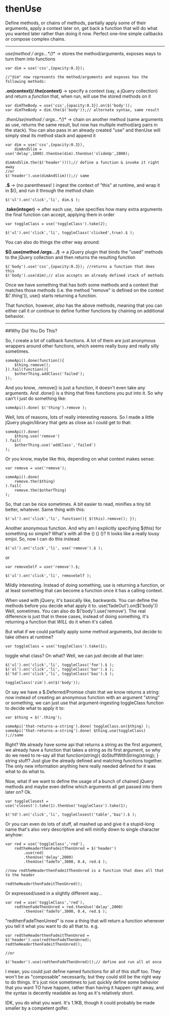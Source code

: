 # thenUse

Define methods, or chains of methods, partially apply some of their arguments, apply a context later on, get back a function that will do what you wanted later rather than doing it now.  Perfect one-line simple callbacks or compose complex chains.

---

**use(method /* args...*/)** -> stores the method/arguments, exposes ways to turn them into functions

```
var dim = use('css',{opacity:0.3});

//"dim" now represents the method/arguments and exposes has the following methods:
```


**.on(context)/.the(context)** -> specify a context (say, a jQuery collection) and return a _function_ that, when run, will use the stored methods on it

```
var dimTheBody = use('css',{opacity:0.3}).on($('body'));
var dimTheBody = dim.the($('body'));// alternate syntax, same result
```

**.thenUse(method /* args...*/)** -> chain on another method (same arguments as use, returns the same result, but now has multiple method/arg pairs in the stack). You can also pass in an already created "use" and thenUse will simply steal its method stack and append it

```
var dim = use('css',{opacity:0.3}),
    dimAndSlim = use('delay',1000).thenUse(dim).thenUse('slideUp',2000);

dimAndSlim.the($('header'))();// define a function & invoke it right away
//or
$('header').use(dimAndSlim)();// same

```

**.$** -> (no parentheses! ) ingest the context of "this" at runtime, and wrap it in $(), and run it through the method chain

```
$('ul').on('click','li', dim.$ );
```

**.take(integer)** -> after each use, .take specifies how many extra arguments the final function can accept, applying them in order

```
var toggleClass = use('toggleClass').take(2);

$('ul').on('click','li', toggleClass('clicked',true).$ );
```

You can also do things the other way around:

**$().use(method /*args...*/)** -> a jQuery plugin that binds the "used" methods to the jQuery collection and then returns the resulting function

```
$('body').use('css',{opacity:0.3}); //returns a function that does this
$('body').use(dim);// also accepts an already defined stack of methods
```


Once we have something that has both some methods and a context that matches those methods (i.e. the method "remove" is defined on the context $('.thing')), use() starts returning a function.

That function, however, _also_ has the above methods, meaning that you can either call it _or_ continue to define further functions by chaining on additional behavior.


-----

##Why Did You Do This?

So, I create a lot of callback functions. A lot of them are just anonymous wrappers around other functions, which seems really busy and really silly sometimes.

```
someApi().done(function(){
    $thing.remove();
}).fail(function(){
    $otherThing.addClass('failed');
});
```

And you know, .remove() is just a function, it doesn't even take any arguments.  And .done() is a thing that fires functions you put into it. So why can't I just do something like:

```
someApi().done( $('thing').remove );
```

Well, lots of reasons, lots of really interesting reasons. So I made a little jQuery plugin/library that gets as close as I could get to that:

```
someApi().done(
    $thing.use('remove')
).fail(
    $otherThing.use('addClass','failed')
);
```

Or you know, maybe like this, depending on what context makes sense:

```
var remove = use('remove');

someApi().done(
    remove.the($thing)
).fail(
    remove.the($otherThing)
);
```

So, that can be nice sometimes. A bit easier to read, minifies a tiny bit better, whatever.  Same thing with this:

```
$('ul').on('click','li', function(){ $(this).remove(); });
```

Another anonymous function. And why am I explicitly specifying $(this) for something so simple? What's with all the () () ()? It looks like a really lousy emjoi. So, now I can do this instead:

```
$('ul').on('click','li', use('remove').$ );
```

or

```
var removeSelf = use('remove').$;

$('ul').on('click','li', removeSelf );
```

Mildly interesting.  Instead of doing something, use is returning a function, or at least something that can become a function once it has a calling context.

When used with jQuery, it's basically like, backwards.  You can define the methods before you decide what apply it to. use('fadeOut').on($('body')) Well, sometimes. You can also do $('body').use('remove').  The real difference is just that in these cases, instead of doing something, it's returning a function that _WILL_ do it when it's called.

But what if we could partially apply some method arguments, but decide to take others at runtime?

```
var toggleClass = use('toggleClass').take(1);
```

toggle what class? On what? Well, we can just decide all that later:

```
$('ul').on('click','li', toggleClass('foo').$ );
$('ol').on('click','li', toggleClass('bar').$ );
$('td').on('click','li', toggleClass('baz').$ );

toggleClass('zim').on($('body'));
```

Or say we have a $.Deferred/Promise chain that we know returns a string: now instead of creating an anonymous function with an argument "string" or something, we can just use that argument-ingesting toggleClass function to decide what to apply it to:

```
var $thing = $('.thing');

someApi('that-returns-a-string').done( toggleClass.on($thing) );
someApi('that-returns-a-string').done( $thing.use(toggleClass) );//same
```

Right?  We already have some api that returns a string as the first argument, we already have a function that takes a string as its first argument, so why do we need to re-say all that function(string){ doStuffWithString(string); } string stuff?  Just glue the already defined and matching functions together.  The only new information anything here really needed defined for it was what to do what to.

Now, what if we want to define the usage of a bunch of chained jQuery methods and maybe even define which arguments all get passed into them later on? Ok.

```
var toggleClosest = use('closest').take(1).thenUse('toggleClass').take(1);

$('td').on('click','li', toggleClosest('table','baz').$ );
```

Or you can even do lots of stuff, all mashed up and give it a stupid-long name that's also very descriptive and will minifiy down to single character anyhow:

```
var red = use('toggleClass','red'),
    redtheHeaderthenFadeitThenUnred = $('header')
        .use(red)
        .thenUse('delay',2000)
        .thenUse('fadeTo',3000, 0.4, red.$ );

//now redtheHeaderthenFadeitThenUnred is a function that does all that to the header

redtheHeaderthenFadeitThenUnred();
```

Or expressed/used in a slightly different way...

```
var red = use('toggleClass','red'),
    redthenFadeThenUnred = red.thenUse('delay',2000)
        .thenUse('fadeTo',3000, 0.4, red.$ );
```

"redthenFadeThenUnred" is now a thing that will return a function whenever you tell it what you want to do all that to. e.g.

```
var redtheHeaderthenFadeitThenUnred = $('header').use(redthenFadeThenUnred);
redtheHeaderthenFadeitThenUnred();

//or

$('header').use(redthenFadeThenUnred)();// define and run all at once
```

I mean, you could just define named functions for all of this stuff too. They won't be as "composable" necessarily, but they could still be the right way to do things.  It's just nice sometimes to just quickly define some behavior that you want TO have happen, rather than having it happen right away, and the syntax is decently readable as long as it's relatively short.

IDK, you do what you want.  It's 1.1KB, though it could probably be made smaller by a competent golfer.

